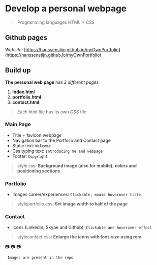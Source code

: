 # Develop a personal webpage


> Programming languages HTML + CSS


## Github pages


*Website:* [https://hanssenstijn.github.io/myOwnPortfolio](https://hanssenstijn.github.io/myOwnPortfolio)


## Build up


**The personal web page** has *3 different pages*
1. **index.html**
2. **portfolio.html**
3. **contact.html**


> Each html file has its own *CSS* file


### Main Page


- Title + favicon webpage
- Navigation bar to the Portfolio and Contact page
- Static text: `Welcome`
- Css typing text: `Introducing me and webpage`
- Footer: `Copyright`


> style.css: **Background image (also for mobile), colors and positioning sections**


### Portfolio


- Images career/experiences: `Clickable, mouse hoverover title`


> styleportfolio.css: **Set image width to half of the page**


### Contact


- Icons (Linkedin, Skype and Github): `Clickable and hoverover effect`


> stylecontact.css: **Enlarge the icons with font-size using rem**

:camera:  :camera:  :camera:
```
 Images are present in the repo
```
